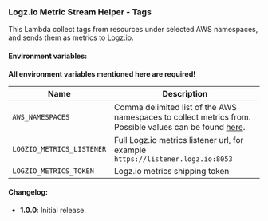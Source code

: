 ### Logz.io Metric Stream Helper - Tags

This Lambda collect tags from resources under selected AWS namespaces, and sends them as metrics to Logz.io.

#### Environment variables:

**All environment variables mentioned here are required!**

| Name                      | Description                                                                                                                                                                                                   |
|---------------------------|---------------------------------------------------------------------------------------------------------------------------------------------------------------------------------------------------------------|
| `AWS_NAMESPACES`          | Comma delimited list of the AWS namespaces to collect metrics from. Possible values can be found [here](https://docs.aws.amazon.com/AmazonCloudWatch/latest/monitoring/aws-services-cloudwatch-metrics.html). |
| `LOGZIO_METRICS_LISTENER` | Full Logz.io metrics listener url, for example `https://listener.logz.io:8053`                                                                                                                                |
| `LOGZIO_METRICS_TOKEN`    | Logz.io metrics shipping token                                                                                                                                                                                |


#### Changelog:

- **1.0.0**: Initial release.